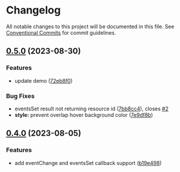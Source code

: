 # Changelog

All notable changes to this project will be documented in this file. See
[Conventional Commits](https://conventionalcommits.org) for commit guidelines.

## [0.5.0](https://github.com/im-perativa/streamlit-calendar/compare/v0.4.0...v0.5.0) (2023-08-30)


### Features

* update demo ([72eb8f0](https://github.com/im-perativa/streamlit-calendar/commit/72eb8f0ec8166abafd23fd404fbdcc024a89ccf2))


### Bug Fixes

* eventsSet result not returning resource id ([7bb8cc4](https://github.com/im-perativa/streamlit-calendar/commit/7bb8cc43d48e894a44b77f414c21e6c889d49af1)), closes [#2](https://github.com/im-perativa/streamlit-calendar/issues/2)
* **style:** prevent overlap hover background color ([7e9df8b](https://github.com/im-perativa/streamlit-calendar/commit/7e9df8b6f8f257818d76dbbeab84b0f9b4fc7349))

## [0.4.0](https://github.com/im-perativa/streamlit-calendar/compare/v0.3.0...v0.4.0) (2023-08-05)


### Features

* add eventChange and eventsSet callback support ([b19e498](https://github.com/im-perativa/streamlit-calendar/commit/b19e4989d3dc5da178e3de4ed1ef1a202882b2de))
